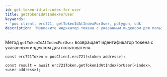 ```yaml
---
id: get-token-id-at-index-for-user
title: getTokenIdAtIndexForUser
keywords:
- 'pos client, erc721, getTokenIdAtIndexForUser, polygon, sdk'
description: 'Извлеките индикатор токена с указанным индексом для пользователя.'
---
```


Метод `getTokenIdAtIndexForUser` возвращает идентификатор токена с указанным индексом для пользователя.

```
const erc721Token = posClient.erc721(<token address>);

const result = await erc721Token.getTokenIdAtIndexForUser(<index>,<user address>);

```

